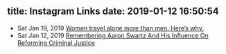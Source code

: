 title: Instagram Links
date: 2019-01-12 16:50:54
---
* Sat Jan 19, 2019 [Women travel alone more than men. Here’s why.](https://www.vox.com/the-goods/2019/1/18/18188581/women-travel-alone-men)
* Sat Jan 12, 2019 [Remembering Aaron Swartz And His Influence On Reforming Criminal Justice](https://www.forbes.com/sites/walterpavlo/2019/01/11/remembering-aaron-swartz-and-his-influence-on-reforming-criminal-justice/)
